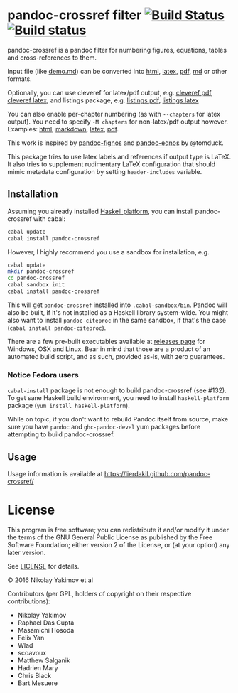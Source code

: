 # pandoc-crossref filter [![Build Status](https://travis-ci.org/lierdakil/pandoc-crossref.svg?branch=master)](https://travis-ci.org/lierdakil/pandoc-crossref) [![Build status](https://ci.appveyor.com/api/projects/status/v04mfbglpcdqfln4/branch/master?svg=true)](https://ci.appveyor.com/project/lierdakil/pandoc-crossref/branch/master)

pandoc-crossref is a pandoc filter for numbering figures, equations,
tables and cross-references to them.

Input file (like
[demo.md](http://lierdakil.github.io/pandoc-crossref/demo/demo.md)) can
be converted into
[html](http://lierdakil.github.io/pandoc-crossref/demo/output.html),
[latex](http://lierdakil.github.io/pandoc-crossref/demo/output.latex),
[pdf](http://lierdakil.github.io/pandoc-crossref/demo/output.pdf),
[md](http://lierdakil.github.io/pandoc-crossref/demo/output.md) or other
formats.

Optionally, you can use cleveref for latex/pdf output, e.g. [cleveref
pdf](http://lierdakil.github.io/pandoc-crossref/demo/output-cref.pdf),
[cleveref
latex](http://lierdakil.github.io/pandoc-crossref/demo/output-cref.latex),
and listings package, e.g. [listings
pdf](http://lierdakil.github.io/pandoc-crossref/demo/output-listings.pdf),
[listings
latex](http://lierdakil.github.io/pandoc-crossref/demo/output-listings.latex)

You can also enable per-chapter numbering (as with `--chapters` for
latex output). You need to specify `-M chapters` for non-latex/pdf
output however. Examples:
[html](http://lierdakil.github.io/pandoc-crossref/demo/output-chapters.html),
[markdown](http://lierdakil.github.io/pandoc-crossref/demo/output-chapters.md),
[latex](http://lierdakil.github.io/pandoc-crossref/demo/output-chapters.latex),
[pdf](http://lierdakil.github.io/pandoc-crossref/demo/output-chapters.pdf).

This work is inspired by
[pandoc-fignos](https://github.com/tomduck/pandoc-fignos) and
[pandoc-eqnos](https://github.com/tomduck/pandoc-eqnos) by @tomduck.

This package tries to use latex labels and references if output type is
LaTeX. It also tries to supplement rudimentary LaTeX configuration that
should mimic metadata configuration by setting `header-includes`
variable.

## Installation

Assuming you already installed [Haskell
platform](http://hackage.haskell.org/platform/), you can install
pandoc-crossref with cabal:

``` bash
cabal update
cabal install pandoc-crossref
```

However, I highly recommend you use a sandbox for installation, e.g.

``` bash
cabal update
mkdir pandoc-crossref
cd pandoc-crossref
cabal sandbox init
cabal install pandoc-crossref
```

This will get `pandoc-crossref` installed into `.cabal-sandbox/bin`.
Pandoc will also be built, if it's not installed as a Haskell library
system-wide. You might also want to install `pandoc-citeproc` in the
same sandbox, if that's the case (`cabal install pandoc-citeproc`).

There are a few pre-built executables available at [releases
page](https://github.com/lierdakil/pandoc-crossref/releases/latest) for
Windows, OSX and Linux. Bear in mind that those are a product of an
automated build script, and as such, provided as-is, with zero
guarantees.

### Notice Fedora users

`cabal-install` package is not enough to build pandoc-crossref (see
\#132). To get sane Haskell build environment, you need to install
`haskell-platform` package (`yum install haskell-platform`).

While on topic, if you don't want to rebuild Pandoc itself from source,
make sure you have `pandoc` and `ghc-pandoc-devel` yum packages before
attempting to build pandoc-crossref.

## Usage

Usage information is available at
<https://lierdakil.github.com/pandoc-crossref/>

# License

This program is free software; you can redistribute it and/or modify it
under the terms of the GNU General Public License as published by the
Free Software Foundation; either version 2 of the License, or (at your
option) any later version.

See
[LICENSE](https://github.com/lierdakil/pandoc-crossref/blob/master/LICENSE)
for details.

© 2016 Nikolay Yakimov et al

Contributors (per GPL, holders of copyright on their respective
contributions):

<!-- BEGIN CONTRIBUTORS LIST -->
* Nikolay Yakimov
* Raphael Das Gupta
* Masamichi Hosoda
* Felix Yan
* Wlad
* scoavoux
* Matthew Salganik
* Hadrien Mary
* Chris Black
* Bart Mesuere

<!-- END CONTRIBUTORS LIST -->
